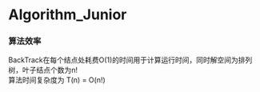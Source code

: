 # Algorithm_Junior
### 算法效率
BackTrack在每个结点处耗费O(1)的时间用于计算运行时间，同时解空间为排列树，叶子结点个数为n!<br>
算法时间复杂度为 T(n) = O(n!)
